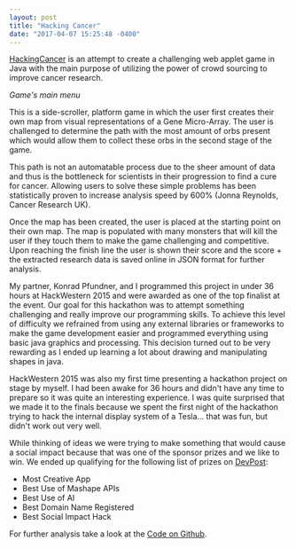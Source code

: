 ```yaml
--- 
layout: post 
title: "Hacking Cancer" 
date: "2017-04-07 15:25:48 -0400" 
---
```

<a href="https://github.com/Guppster/HackingCancer" target="_blank">HackingCancer</a> is an attempt to 
create a challenging web applet game in Java with the main purpose of utilizing
the power of crowd sourcing to improve cancer research.

<amp-img width="98" height="50" layout="responsive" src="{{ site.baseurl }}/assets/images/hackingcancer.jpg" alt="HackingCancer's main menu"></amp-img> _Game's main menu_

This is a side-scroller, platform game in which the user first creates their
own map from visual representations of a Gene Micro-Array. The user is
challenged to determine the path with the most amount of orbs present which
would allow them to collect these orbs in the second stage of the game. 

This path is not an automatable process due to the sheer amount of data and
thus is the bottleneck for scientists in their progression to find a cure for
cancer.  Allowing users to solve these simple problems has been statistically
proven to increase analysis speed by 600% (Jonna Reynolds, Cancer Research UK).

Once the map has been created, the user is placed at the starting point on
their own map. The map is populated with many monsters that will kill the user
if they touch them to make the game challenging and competitive. Upon reaching
the finish line the user is shown their score and the score + the extracted
research data is saved online in JSON format for further analysis. 

My partner, Konrad Pfundner, and I programmed this project in under 36 hours at
HackWestern 2015 and were awarded as one of the top finalist at the event. Our
goal for this hackathon was to attempt something challenging and really improve
our programming skills. To achieve this level of difficulty we refrained from
using any external libraries or frameworks to make the game development easier
and programmed everything using basic java graphics and processing. This
decision turned out to be very rewarding as I ended up learning a lot about
drawing and manipulating shapes in java.

HackWestern 2015 was also my first time presenting a hackathon project on stage
by myself. I had been awake for 36 hours and didn't have any time to prepare so
it was quite an interesting experience. I was quite surprised that we made it
to the finals because we spent the first night of the hackathon trying to hack
the internal display system of a Tesla... that was fun, but didn't work out
very well. 

While thinking of ideas we were trying to make something that would cause a
social impact because that was one of the sponsor prizes and we like to win.
We ended up qualifying for the following list of prizes on <a href="https://hackwestern.devpost.com/submissions/35020-hackingcancer" target="_blank">DevPost</a>:

* Most Creative App 
* Best Use of Mashape APIs 
* Best Use of AI 
* Best Domain Name Registered 
* Best Social Impact Hack


For further analysis take a look at the <a href="https://github.com/Guppster/HackingCancer" target="_blank">Code on
Github</a>.
 


































































































































































































































































































































































































































































































































































































































































































































































































































